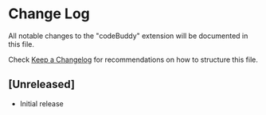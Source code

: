 # Change Log

All notable changes to the "codeBuddy" extension will be documented in this file.

Check [Keep a Changelog](http://keepachangelog.com/) for recommendations on how to structure this file.

## [Unreleased]

- Initial release
